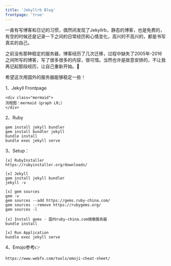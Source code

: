 ```yaml
---
title: 'Jekyllrb Blog'
frontpage: 'true'
---
```

   
一直有写博客和日记的习惯，偶然间发现了Jekyllrb，静态的博客，也是免费的，有空的时候还是记录一下之间的日常经历和心情变化，高兴的不高兴的，都是书写真实的自己。

之前没有那种稳定的服务器，博客经历了几次迁移，过程中缺失了2005年-2016之间所写的博客，写了很多很多的内容，很可惜。当然也许是故意安排的，不让我再记起那段经历，让自己重新开始。:pray:

希望这次用国外的服务器能够稳定一些！

1、Jekyll Frontpage  
```
<div class="mermaid">
流程图：mermaid（graph LR;） 
</div>
```
  
2、Ruby
```
gem install jekyll bundler
gem install bundler jekyll
bundle install 
bundle exec jekyll serve
```

3、Setup：  
```
[x] RubyInstaller
https://rubyinstaller.org/downloads/

[x] Jekyll
gem install jekyll bundler
jekyll -v

[x] gem sources
gem -v
gem sources --add https://gems.ruby-china.com/
gem sources --remove https://rubygems.org/
gem sources -l

[x] Install gems - 国内ruby-china.com镜像服务器
bundle install

[x] Run Application
bundle exec jekyll serve
```

4、Emojo参考:point_right:
```
https://www.webfx.com/tools/emoji-cheat-sheet/
```
